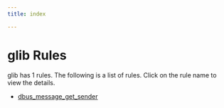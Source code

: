 ```yaml
---
title: index

---
```



# glib Rules

glib has 1 rules. The following is a list of rules. Click on the rule name to view the details.


- [dbus_message_get_sender](/projects/glib/dbus_message_get_sender)
